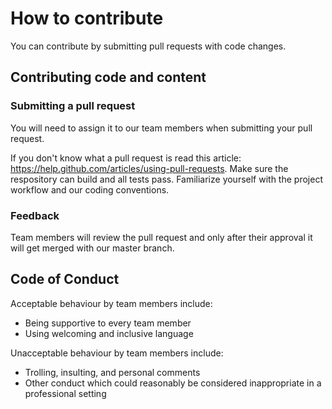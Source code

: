 # How to contribute

You can contribute by submitting pull requests with code changes.

## Contributing code and content

### Submitting a pull request

You will need to assign it to our team members when submitting your pull request. 

If you don't know what a pull request is read this article: https://help.github.com/articles/using-pull-requests. Make sure the respository can build and all tests pass. Familiarize yourself with the project workflow and our coding conventions.

### Feedback

Team members will review the pull request and only after their approval it will get merged with our master branch.

## Code of Conduct

Acceptable behaviour by team members include:

* Being supportive to every team member
* Using welcoming and inclusive language

Unacceptable behaviour by team members include:

* Trolling, insulting, and personal comments
* Other conduct which could reasonably be considered inappropriate in a
  professional setting
